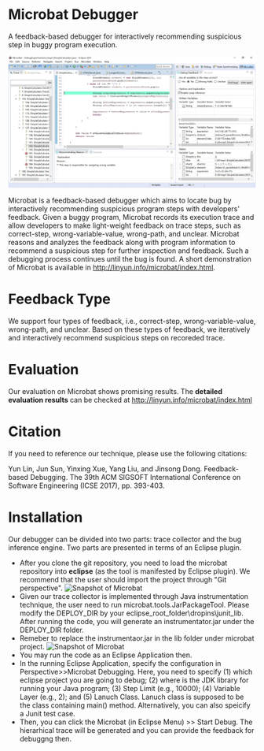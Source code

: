# Microbat Debugger
A feedback-based debugger for interactively recommending suspicious step in buggy program execution.

![Snapshot of Microbat](/microbat/image/microbat_snapshot.jpg?raw=true "Snapshot of Microbat")

Microbat is a feedback-based debugger which aims to locate bug by interactively recommending suspicious program steps with developers' feedback. Given a buggy program, Microbat records its execution trace and allow developers to make light-weight feedback on trace steps, such as correct-step, wrong-variable-value, wrong-path, and unclear. Microbat reasons and analyzes the feedback along with program information to recommend a suspicious step for further inspection and feedback. Such a debugging process continues until the bug is found. A short demonstration of Microbat is available in http://linyun.info/microbat/index.html.

# Feedback Type
We support four types of feedback, i.e., correct-step, wrong-variable-value, wrong-path, and unclear. Based on these types of feedback, we iteratively and interactively recommend suspicious steps on recoreded trace.

# Evaluation
Our evaluation on Microbat shows promising results. The __detailed evaluation results__ can be checked at http://linyun.info/microbat/index.html

# Citation
If you need to reference our technique, please use the following citations:

Yun Lin, Jun Sun, Yinxing Xue, Yang Liu, and Jinsong Dong. Feedback-based Debugging. The 39th ACM SIGSOFT International Conference on Software Engineering (ICSE 2017), pp. 393-403.

# Installation
Our debugger can be divided into two parts: trace collector and the bug inference engine. Two parts are presented in terms of an Eclipse plugin. 
- After you clone the git repository, you need to load the microbat repository into __eclipse__ (as the tool is manifested by Eclipse plugin). We recommend that the user should import the project through "Git perspective".
![Snapshot of Microbat](/microbat/image/f1.jpg?raw=true "Import Project")
- Given our trace collector is implemented through Java instrumentation technique, the user need to run microbat.tools.JarPackageTool. Please modify the DEPLOY_DIR by your eclipse_root_folder\dropins\junit_lib\. After running the code, you will generate an instrumentator.jar under the DEPLOY_DIR folder.
- Remeber to replace the instrumentaor.jar in the lib folder under microbat project.
![Snapshot of Microbat](/microbat/image/f2.jpg?raw=true "Replace Jar File")
- You may run the code as an Eclipse Application then.
- In the running Eclipse Application, specify the configuration in Perspective>>Microbat Debugging. Here, you need to specify (1) which eclipse project you are going to debug; (2) where is the JDK library for running your Java program; (3) Step Limit (e.g., 10000); (4) Variable Layer (e.g., 2); and (5) Lanuch Class. Lanuch class is supposed to be the class containing main() method. Alternatively, you can also speicify a Junit test case.
- Then, you can click the Microbat (in Eclipse Menu) >> Start Debug. The hierarhical trace will be generated and you can provide the feedback for debuggng then.



